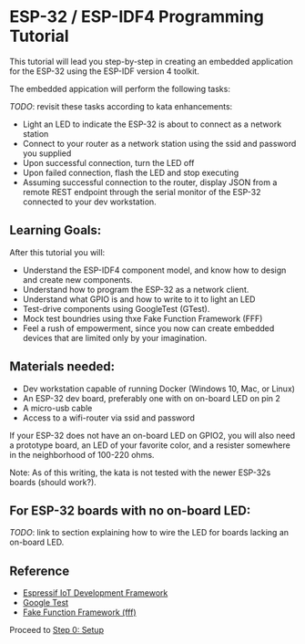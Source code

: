# ESP-32 / ESP-IDF4 Programming Tutorial

This tutorial will lead you step-by-step in creating an embedded application for the ESP-32 using the ESP-IDF version 4 toolkit.

The embedded appication will perform the following tasks:

*TODO*: revisit these tasks according to kata enhancements:

  - Light an LED to indicate the ESP-32 is about to connect as a network station
  - Connect to your router as a network station using the ssid and password you supplied
  - Upon successful connection, turn the LED off
  - Upon failed connection, flash the LED and stop executing
  - Assuming successful connection to the router, display JSON from a remote REST endpoint through the serial monitor of the ESP-32 connected to your dev workstation.

## Learning Goals:

After this tutorial you will:
 - Understand the ESP-IDF4 component model, and know how to design and create new components.
 - Understand how to program the ESP-32 as a network client.
 - Understand what GPIO is and how to write to it to light an LED
 - Test-drive components using GoogleTest (GTest).
 - Mock test boundries using thxe Fake Function Framework (FFF)
 - Feel a rush of empowerment, since you now can create embedded devices that are limited only by your imagination.
 
## Materials needed:

- Dev workstation capable of running Docker (Windows 10, Mac, or Linux)
- An ESP-32 dev board, preferably one with on on-board LED on pin 2
- A micro-usb cable
- Access to a wifi-router via ssid and password

If your ESP-32 does not have an on-board LED on GPIO2, you will also need a prototype board, an LED of your favorite color, and a resister somewhere in the neighborhood of 100-220 ohms.

Note:  As of this writing, the kata is not tested with the newer ESP-32s boards (should work?).

## For ESP-32 boards with no on-board LED:

*TODO*: link to section explaining how to wire the LED for boards lacking an on-board LED.

## Reference
 - [Espressif IoT Development Framework](https://github.com/espressif/esp-idf)
 - [Google Test](https://github.com/google/googletest)
 - [Fake Function Framework (fff)](https://github.com/meekrosoft/fff)

Proceed to [Step 0: Setup](step-0-setup/README.md)
